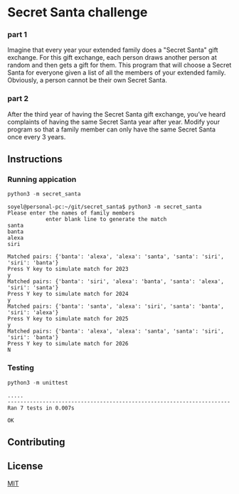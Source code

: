 # Secret Santa challenge
### part 1
Imagine that every year your extended family does a "Secret Santa" gift exchange.
For this gift exchange, each person draws another person at random
and then gets a gift for them.
This program that will choose a Secret Santa for everyone
given a list of all the members of your extended family.
Obviously, a person cannot be their own Secret Santa.

### part 2
After the third year of having the Secret Santa gift exchange, you’ve heard complaints of having the same Secret Santa year after year. Modify your program so that a family member can only have the same Secret Santa once every 3 years.

## Instructions

### Running appication

```python
python3 -m secret_santa
```

```unix
soyel@personal-pc:~/git/secret_santa$ python3 -m secret_santa
Please enter the names of family members
            enter blank line to generate the match
santa
banta
alexa
siri

Matched pairs: {'banta': 'alexa', 'alexa': 'santa', 'santa': 'siri', 'siri': 'banta'}
Press Y key to simulate match for 2023
y
Matched pairs: {'banta': 'siri', 'alexa': 'banta', 'santa': 'alexa', 'siri': 'santa'}
Press Y key to simulate match for 2024
y
Matched pairs: {'banta': 'santa', 'alexa': 'siri', 'santa': 'banta', 'siri': 'alexa'}
Press Y key to simulate match for 2025
y
Matched pairs: {'banta': 'alexa', 'alexa': 'santa', 'santa': 'siri', 'siri': 'banta'}
Press Y key to simulate match for 2026
N
```

### Testing
```python
python3 -m unittest
```

```unix
.....
----------------------------------------------------------------------
Ran 7 tests in 0.007s

OK
```



## Contributing


## License

[MIT](https://choosealicense.com/licenses/mit/)